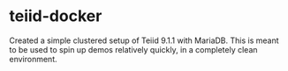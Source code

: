 # teiid-docker
Created a simple clustered setup of Teiid 9.1.1 with MariaDB.  This is meant to be used to spin up demos relatively quickly,
in a completely clean environment.
